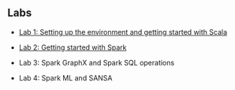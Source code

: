## Labs

- [Lab 1: Setting up the environment and getting started with Scala](WorkSheet-1.md)

- [Lab 2: Getting started with Spark](WorkSheet-2.md)

- Lab 3: Spark GraphX and Spark SQL operations

- Lab 4: Spark ML and SANSA